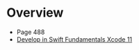 # Overview

- Page 488
- [Develop in Swift Fundamentals Xcode 11](https://www.google.com/search?q=develop+in+app+fundamental+ios&sxsrf=ALeKk02I85CizXutoQFICg-6xYHMIIF52w%3A1620149270557&ei=FoSRYK66IdX7-gSE05SYCw&oq=develop+in+app+fundamental+ios&gs_lcp=Cgdnd3Mtd2l6EAMyCAghEBYQHRAeMggIIRAWEB0QHjIICCEQFhAdEB46BwgAEEcQsAM6BQghEKABUK8nWOEzYP00aANwAngAgAH0AYgBgAaSAQU1LjEuMZgBAKABAaoBB2d3cy13aXrIAQjAAQE&sclient=gws-wiz&ved=0ahUKEwiunYSuxrDwAhXVvZ4KHYQpBbMQ4dUDCA4&uact=5)
